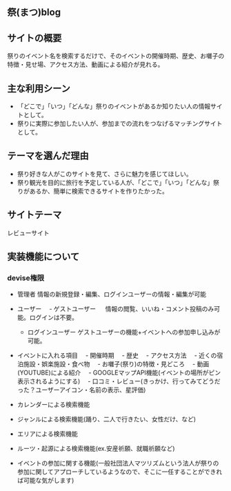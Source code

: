 ## 祭(まつ)blog

## サイトの概要
祭りのイベント名を検索するだけで、そのイベントの開催時期、歴史、お囃子の特徴・見せ場、アクセス方法、動画による紹介が見れる。

## 主な利用シーン
- 「どこで」「いつ」「どんな」祭りのイベントがあるか知りたい人の情報サイトとして。
- 祭りに実際に参加したい人が、参加までの流れをつなげるマッチングサイトとして。

## テーマを選んだ理由
- 祭り好きな人がこのサイトを見て、さらに魅力を感じてほしい。
- 祭り観光を目的に旅行を予定している人が、「どこで」「いつ」「どんな」祭りがあるか、簡単に検索できるサイトを作りたかった。

## サイトテーマ
レビューサイト

## 実装機能について
### devise権限
- 管理者
情報の新規登録・編集、ログインユーザーの情報・編集が可能

- ユーザー
　- ゲストユーザー
　  情報の閲覧、いいね・コメント投稿のみ可能。ログインは不要。
  - ログインユーザー
    ゲストユーザーの機能+イベントへの参加申し込みが可能。


- イベントに入れる項目
　- 開催時期
　- 歴史
　- アクセス方法
　- 近くの宿泊施設・娯楽施設・食べ物
　- お囃子(祭り)の特徴・見どころ
　- 動画(YOUTUBE)による紹介
　- GOOGLEマップAPI機能(イベントの場所がピン表示されるようにする)
　- 口コミ・レビュー(きっかけ、行ってみてどうだった？ユーザーアイコン・名前の表示、星評価)


- カレンダーによる検索機能

- ジャンルによる検索機能(踊り、二人で行きたい、女性だけ、など)

- エリアによる検索機能

- ルーツ・起源による検索機能(ex.安産祈願、就職祈願など)

- イベントの参加に関する機能(一般社団法人マツリズムという法人が祭りの参加に関してアプローチしているようなので、そこに一任することができれば可能な気がします)
